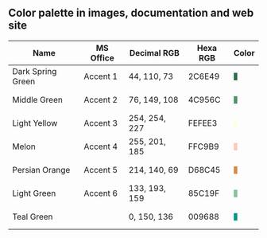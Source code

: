 ## Color palette in images, documentation and web site

| Name              | MS Office | Decimal RGB   | Hexa RGB | Color
| ----------------- | --------- | ------------- | -------- | -----
| Dark Spring Green | Accent 1  |  44, 110,  73 | 2C6E49   |<pre><span style="background-color:#2C6E49">     </span></pre>
| Middle Green      | Accent 2  |  76, 149, 108 | 4C956C   |<pre><span style="background-color:#4C956C">     </span></pre>
| Light Yellow      | Accent 3  | 254, 254, 227 | FEFEE3   |<pre><span style="background-color:#FEFEE3">     </span></pre>
| Melon             | Accent 4  | 255, 201, 185 | FFC9B9   |<pre><span style="background-color:#FFC9B9">     </span></pre>
| Persian Orange    | Accent 5  | 214, 140,  69 | D68C45   |<pre><span style="background-color:#D68C45">     </span></pre>
| Light Green       | Accent 6  | 133, 193, 159 | 85C19F   |<pre><span style="background-color:#85C19F">     </span></pre>
| Teal Green        |           |   0, 150, 136 | 009688   |<pre><span style="background-color:#009688">     </span></pre>

